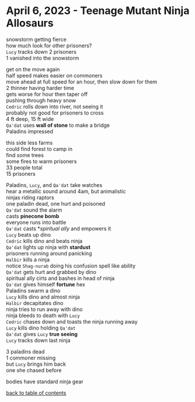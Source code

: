 # April 6, 2023 - Teenage Mutant Ninja Allosaurs

snowstorm getting fierce  
how much look for other prisoners?  
`Lucy` tracks down 2 prisoners  
1 vanished into the snowstorm  

get on the move again  
half speed makes easier on commoners  
move ahead at full speed for an hour, then slow down for them  
2 thinner having harder time  
gets worse for hour then taper off  
pushing through heavy snow  
`Cedric` rolls down into river, not seeing it  
probably not good for prisoners to cross  
4 ft deep, 15 ft wide  
`Qa'dat` uses **wall of stone** to make a bridge  
Paladins impressed  

this side less farms  
could find forest to camp in  
find some trees  
some fires to warm prisoners  
33 people total  
15 prisoners  

Paladins, `Lucy`, and `Qa'dat` take watches  
hear a metallic sound around 4am, but animalistic  
ninjas riding raptors  
one paladin dead, one hurt and poisoned  
`Qa'dat` sound the alarm  
casts **pinecone bomb**  
everyone runs into battle  
`Qa'dat` casts **spiritual ally* and empowers it  
`Lucy` beats up dino  
`Cedric` kills dino and beats ninja  
`Qa'dat` lights up ninja with **stardust**  
prisoners running around panicking  
`Halbir` kills a ninja  
notice `Shag-nurab` doing his confusion spell like ability  
`Qa'dat` gets hurt and grabbed by dino  
spiritual ally cirts and bashes in head of ninja  
`Qa'dat` gives himself **fortune** hex  
Paladins swarm a dino  
`Lucy` kills dino and almost ninja  
`Halbir` decapitates dino  
ninja tries to run away with dino  
ninja bleeds to death with `Lucy`  
`Cedric` chases down and toasts the ninja running away  
`Lucy` kills dino holding `Qa'dat`  
`Qa'dat` gives `Lucy` **true seeing**  
`Lucy` tracks down last ninja  

3 paladins dead  
1 commoner missing  
but `Lucy` brings him back  
one she chased before

bodies have standard ninja gear  


[back to table of contents](/sessions/TOC.md)
